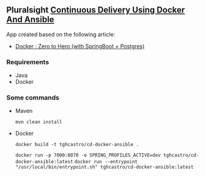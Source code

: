 ## Pluralsight [Continuous Delivery Using Docker And Ansible](https://app.pluralsight.com/library/courses/docker-ansible-continuous-delivery)

App created based on the following article:

* [Docker : Zero to Hero (with SpringBoot + Postgres)](https://medium.com/@isurunuwanthilaka/docker-zero-to-hero-with-springboot-postgres-e0b8c3a4dccb)

### Requirements

- Java
- Docker

### Some commands

* Maven

    `mvn clean install`

* Docker

    `docker build -t tghcastro/cd-docker-ansible .`

    `docker run -p 7000:8070 -e SPRING_PROFILES_ACTIVE=dev tghcastro/cd-docker-ansible:latest`
    `docker run --entrypoint "/usr/local/bin/entrypoint.sh" tghcastro/cd-docker-ansible:latest`

